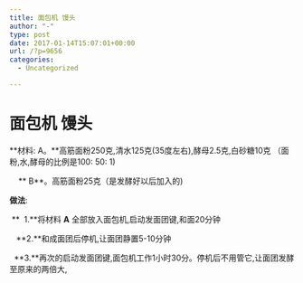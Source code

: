 ```yaml
---
title: 面包机 馒头
author: "-"
type: post
date: 2017-01-14T15:07:01+00:00
url: /?p=9656
categories:
  - Uncategorized

---
```

# 面包机 馒头
**材料: A。**高筋面粉250克,清水125克(35度左右),酵母2.5克,白砂糖10克 （面粉,水,酵母的比例是100: 50: 1) 

<wbr /> <wbr /> <wbr /> <wbr /> <wbr />** <wbr />B**。高筋面粉25克（是发酵好以后加入的) 

**做法**: 

<wbr /> <wbr />** <wbr /> 1.**将材料 **A** 全部放入面包机,启动发面团键,和面20分钟

<wbr /> <wbr /> <wbr /> **2.**和成面团后停机,让面团静置5-10分钟
  
<wbr /> <wbr /> <wbr /> **3.**再次的启动发面团键,面包机工作1小时30分。停机后不用管它,让面团发酵至原来的两倍大,